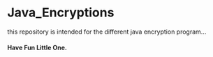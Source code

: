# Java_Encryptions
this repository is intended for the different java encryption program...
#### Have Fun Little One.
